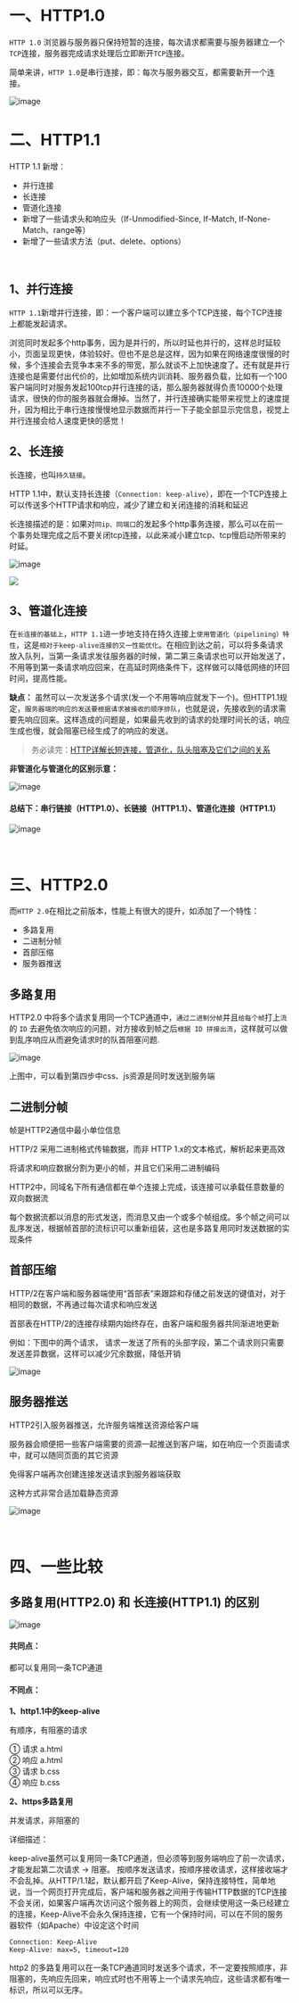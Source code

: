 
# 一、HTTP1.0

`HTTP 1.0` 浏览器与服务器只保持短暂的连接，每次请求都需要与服务器建立一个`TCP`连接，服务器完成请求处理后立即断开`TCP`连接。

简单来讲，`HTTP 1.0`是串行连接，即：每次与服务器交互，都需要新开一个连接。

![image](https://user-images.githubusercontent.com/74364990/174445021-09fee91c-27ae-416e-825f-13ba3ec75bc9.png)


# 二、HTTP1.1

HTTP 1.1 新增：

- 并行连接
- 长连接
- 管道化连接
- 新增了一些请求头和响应头（If-Unmodified-Since, If-Match, If-None-Match、range等）
- 新增了一些请求方法（put、delete、options）


<br>

## 1、并行连接

`HTTP 1.1`新增并行连接，即：一个客户端可以建立多个TCP连接，每个TCP连接上都能发起请求。

浏览同时发起多个http事务，因为是并行的，所以时延也并行的，这样总时延较小，页面呈现更快，体验较好。但也不是总是这样，因为如果在网络速度很慢的时候，多个连接会去竞争本来不多的带宽，那么就谈不上加快速度了。还有就是并行连接也是需要付出代价的，比如增加系统内训消耗、服务器负载，比如有一个100客户端同时对服务发起100tcp并行连接的话，那么服务器就得负责10000个处理请求，很快的你的服务器就会爆掉。当然了，并行连接确实能带来视觉上的速度提升，因为相比于串行连接慢慢地显示数据而并行一下子能全部显示完信息，视觉上并行连接会给人速度更快的感觉！

## 2、长连接

长连接，也叫`持久链接`。

HTTP 1.1中，默认支持长连接（`Connection: keep-alive`），即在一个TCP连接上可以传送多个HTTP请求和响应，减少了建立和关闭连接的消耗和延迟

长连接描述的是：如果对`同ip、同端口`的发起多个http事务连接，那么可以在前一个事务处理完成之后不要关闭tcp连接，以此来减小建立tcp、tcp慢启动所带来的时延。

![image](https://user-images.githubusercontent.com/74364990/174446055-b244c179-08bf-4fe0-a88f-267e34e252c3.png)

![](https://imgconvert.csdnimg.cn/aHR0cDovL3VwbG9hZC1pbWFnZXMuamlhbnNodS5pby91cGxvYWRfaW1hZ2VzLzk0NDM2NS0xYWU4Yzk1YWNiYjFiMzY0LmpwZz9pbWFnZU1vZ3IyL2F1dG8tb3JpZW50L3N0cmlwJTdDaW1hZ2VWaWV3Mi8yL3cvMTI0MA)

## 3、管道化连接

在`长连接的基础上`，`HTTP 1.1`进一步地支持在持久连接上`使用管道化（pipelining）特性`，这是`相对于keep-alive连接的又一性能优化`。在相应到达之前，可以将多条请求放入队列，当第一条请求发往服务器的时候，第二第三条请求也可以开始发送了，不用等到第一条请求响应回来，在高延时网络条件下，这样做可以降低网络的环回时间，提高性能。


**缺点：**
虽然可以一次发送多个请求(发一个不用等响应就发下一个)。但HTTP1.1规定，`服务器端的响应的发送要根据请求被接收的顺序排队`，也就是说，先接收到的请求需要先响应回来。这样造成的问题是，如果最先收到的请求的处理时间长的话，响应生成也慢，就会阻塞已经生成了的响应的发送。

>务必读完：[HTTP详解长短连接，管道化，队头阻塞及它们之间的关系](https://blog.csdn.net/fesfsefgs/article/details/108294050)

**非管道化与管道化的区别示意：**

![image](https://user-images.githubusercontent.com/74364990/173564080-fa6c7a7b-1226-49e7-97bc-2f4e9d074ac7.png)


#### 总结下：串行链接（HTTP1.0）、长链接（HTTP1.1）、管道化连接（HTTP1.1）

![image](https://user-images.githubusercontent.com/74364990/173563201-cebc6100-589e-45d4-a56e-ce419da6c931.png)

<br>


# 三、HTTP2.0

而`HTTP 2.0`在相比之前版本，性能上有很大的提升，如添加了一个特性：

- 多路复用
- 二进制分帧
- 首部压缩
- 服务器推送

## 多路复用

HTTP2.0 中将多个请求复用同一个TCP通道中，`通过二进制分帧`并且`给每个帧`打上`流`的 `ID` 去避免依次响应的问题，对方接收到帧之后`根据 ID 拼接出流`，这样就可以做到乱序响应从而避免请求时的队首阻塞问题.

![image](https://user-images.githubusercontent.com/74364990/174446987-90125160-2c9d-400c-b5c7-a35f8b959c11.png)

上图中，可以看到第四步中css、js资源是同时发送到服务端

## 二进制分帧

帧是HTTP2通信中最小单位信息

HTTP/2 采用二进制格式传输数据，而非 HTTP 1.x的文本格式，解析起来更高效

将请求和响应数据分割为更小的帧，并且它们采用二进制编码

HTTP2中，同域名下所有通信都在单个连接上完成，该连接可以承载任意数量的双向数据流

每个数据流都以消息的形式发送，而消息又由一个或多个帧组成。多个帧之间可以乱序发送，根据帧首部的流标识可以重新组装，这也是多路复用同时发送数据的实现条件

## 首部压缩

HTTP/2在客户端和服务器端使用“首部表”来跟踪和存储之前发送的键值对，对于相同的数据，不再通过每次请求和响应发送

首部表在HTTP/2的连接存续期内始终存在，由客户端和服务器共同渐进地更新

例如：下图中的两个请求， 请求一发送了所有的头部字段，第二个请求则只需要发送差异数据，这样可以减少冗余数据，降低开销

![image](https://user-images.githubusercontent.com/74364990/174447011-19fbc579-a91a-400a-a2f9-a75a30435076.png)

## 服务器推送

HTTP2引入服务器推送，允许服务端推送资源给客户端

服务器会顺便把一些客户端需要的资源一起推送到客户端，如在响应一个页面请求中，就可以随同页面的其它资源

免得客户端再次创建连接发送请求到服务器端获取

这种方式非常合适加载静态资源

![image](https://user-images.githubusercontent.com/74364990/174447022-d9071561-0176-4ff3-b00a-3c0e877cc440.png)


<br>

# 四、一些比较

## 多路复用(HTTP2.0) 和 长连接(HTTP1.1) 的区别

![image](https://user-images.githubusercontent.com/74364990/173565509-34493d2e-d5e7-4153-ba96-3fc919cd8a5b.png)

#### 共同点：

都可以复用同一条TCP通道

#### 不同点：

**1、http1.1中的keep-alive**

有顺序，有阻塞的请求

① 请求 a.html<br>
② 响应 a.html<br>
③ 请求 b.css<br>
④ 响应 b.css


**2、https多路复用**

并发请求，非阻塞的

详细描述：

keep-alive虽然可以复用同一条TCP通道，但必须等到服务端响应了前一次请求，才能发起第二次请求 -> 阻塞。 按顺序发送请求，按顺序接收请求，这样接收端才不会乱掉。从HTTP/1.1起，默认都开启了Keep-Alive，保持连接特性，简单地说，当一个网页打开完成后，客户端和服务器之间用于传输HTTP数据的TCP连接不会关闭，如果客户端再次访问这个服务器上的网页，会继续使用这一条已经建立的连接，Keep-Alive不会永久保持连接，它有一个保持时间，可以在不同的服务器软件（如Apache）中设定这个时间

```
Connection: Keep-Alive
Keep-Alive: max=5, timeout=120
```

http2 的多路复用可以在一条TCP通道同时发送多个请求，不一定要按照顺序，非阻塞的，先响应先回来，响应式时也不用等上一个请求先响应，这些请求都有唯一标识，所以可以无序。


